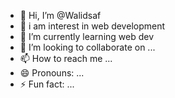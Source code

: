 - 👋 Hi, I’m @Walidsaf
- 👀 i am interest in web development
- 🌱 I’m currently learning web dev
- 💞️ I’m looking to collaborate on ...
- 📫 How to reach me ...
- 😄 Pronouns: ...
- ⚡ Fun fact: ...

<!---
Walidsaf/Walidsaf is a ✨ special ✨ repository because its `README.md` (this file) appears on your GitHub profile.
You can click the Preview link to take a look at your changes.
--->
